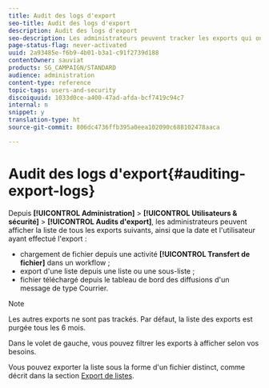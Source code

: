 ```yaml
---
title: Audit des logs d'export
seo-title: Audit des logs d'export
description: Audit des logs d'export
seo-description: Les administrateurs peuvent tracker les exports qui ont été effectués depuis Adobe Campaign.
page-status-flag: never-activated
uuid: 2a93485e-f6b9-4b01-b3a1-c91f2739d188
contentOwner: sauviat
products: SG_CAMPAIGN/STANDARD
audience: administration
content-type: reference
topic-tags: users-and-security
discoiquuid: 1033d0ce-a400-47ad-afda-bcf7419c94c7
internal: n
snippet: y
translation-type: ht
source-git-commit: 806dc4736ffb395a0eea102090c688102478aaca

---
```



# Audit des logs d'export{#auditing-export-logs}

Depuis **[!UICONTROL Administration]** &gt; **[!UICONTROL Utilisateurs &amp; sécurité]** &gt; **[!UICONTROL Audits d'export]**, les administrateurs peuvent afficher la liste de tous les exports suivants, ainsi que la date et l'utilisateur ayant effectué l'export :

* chargement de fichier depuis une activité **[!UICONTROL Transfert de fichier]** dans un workflow ;
* export d'une liste depuis une liste ou une sous-liste ;
* fichier téléchargé depuis le tableau de bord des diffusions d'un message de type Courrier.

>[!NOTE]
>
>Les autres exports ne sont pas trackés. Par défaut, la liste des exports est purgée tous les 6 mois.

Dans le volet de gauche, vous pouvez filtrer les exports à afficher selon vos besoins.

Vous pouvez exporter la liste sous la forme d'un fichier distinct, comme décrit dans la section [Export de listes](../../automating/using/exporting-lists.md).
